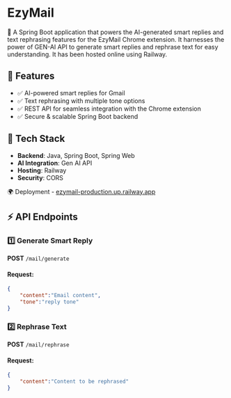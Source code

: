 # EzyMail

🚀 A Spring Boot application that powers the AI-generated smart replies and text rephrasing features for the EzyMail Chrome extension.
    It harnesses the power of GEN-AI API to generate smart replies and rephrase text for easy understanding. 
    It has been hosted online using Railway.

## 🌟 Features
- ✅ AI-powered smart replies for Gmail  
- ✅ Text rephrasing with multiple tone options  
- ✅ REST API for seamless integration with the Chrome extension  
- ✅ Secure & scalable Spring Boot backend  



## 📌 Tech Stack
- **Backend**: Java, Spring Boot, Spring Web  
- **AI Integration**: Gen AI API 
- **Hosting**: Railway 
- **Security**: CORS


🌍 Deployment - [ezymail-production.up.railway.app](https://ezymail-production.up.railway.app/ezymail)


## ⚡ API Endpoints

### 1️⃣ Generate Smart Reply  
**POST** `/mail/generate`  
#### **Request:**
```json
{
    "content":"Email content",
    "tone":"reply tone"
}
```

### 2️⃣ Rephrase Text
**POST** `/mail/rephrase`  
#### **Request:**
```json
{
    "content":"Content to be rephrased"
}
```